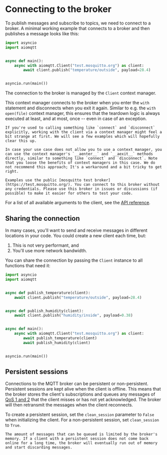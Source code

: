 # Connecting to the broker

To publish messages and subscribe to topics, we need to connect to a broker. A minimal working example that connects to a broker and then publishes a message looks like this:

```python
import asyncio
import aiomqtt


async def main():
    async with aiomqtt.Client("test.mosquitto.org") as client:
        await client.publish("temperature/outside", payload=28.4)


asyncio.run(main())
```

The connection to the broker is managed by the `Client` context manager.

This context manager connects to the broker when you enter the `with` statement and disconnects when you exit it again. Similar to e.g. the `with open(file)` context manager, this ensures that the teardown logic is always executed at least, and at most, once -- even in case of an exception.

```{tip}
If you're used to calling something like `connect` and `disconnect` explicitly, working with the client via a context manager might feel a bit strange at first. We will see a few examples which will hopefully clear this up.

In case your use case does not allow you to use a context manager, you can use the context manager's `__aenter__` and `__aexit__` methods directly, similar to something like `connect` and `disconnect`. Note that you loose the benefits of context managers in this case. We do not recommend this approach; It's a workaround and a bit tricky to get right.
```

```{note}
Examples use the public [mosquitto test broker](https://test.mosquitto.org/). You can connect to this broker without any credentials. Please use this broker in issues or discussions (if possible) to make it easier for others to test your code.
```

For a list of all available arguments to the client, see the [API reference](#developer-interface).

## Sharing the connection

In many cases, you'll want to send and receive messages in different locations in your code. You could create a new client each time, but:

1. This is not very performant, and
2. You'll use more network bandwidth.

You can share the connection by passing the `Client` instance to all functions that need it:

```python
import asyncio
import aiomqtt


async def publish_temperature(client):
    await client.publish("temperature/outside", payload=28.4)


async def publish_humidity(client):
    await client.publish("humidity/inside", payload=0.38)


async def main():
    async with aiomqtt.Client("test.mosquitto.org") as client:
        await publish_temperature(client)
        await publish_humidity(client)


asyncio.run(main())
```

## Persistent sessions

Connections to the MQTT broker can be persistent or non-persistent. Persistent sessions are kept alive when the client is offline. This means that the broker stores the client's subscriptions and queues any messages of [QoS 1 and 2](publishing-a-message.md#quality-of-service-qos) that the client misses or has not yet acknowledged. The broker will then retransmit the messages when the client reconnects.

To create a persistent session, set the `clean_session` parameter to `False` when initializing the client. For a non-persistent session, set `clean_session` to `True`.

```{note}
The amount of messages that can be queued is limited by the broker's memory. If a client with a persistent session does not come back online for a long time, the broker will eventually run out of memory and start discarding messages.
```
